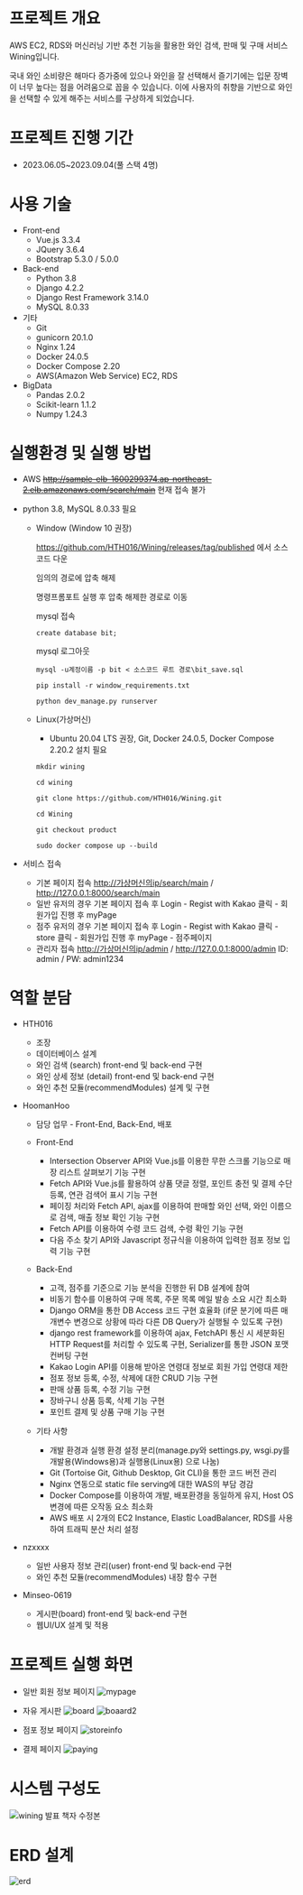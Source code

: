 # 프로젝트 개요

AWS EC2, RDS와 머신러닝 기반 추천 기능을 활용한 와인 검색, 판매 및 구매 서비스 Wining입니다.

국내 와인 소비량은 해마다 증가중에 있으나 와인을 잘 선택해서 즐기기에는 입문 장벽이 너무 높다는 점을 어려움으로 꼽을 수 있습니다. 이에 사용자의 취향을 기반으로 와인을 선택할 수 있게 해주는 서비스를 구상하게 되었습니다.

# 프로젝트 진행 기간
- 2023.06.05~2023.09.04(풀 스택 4명)

# 사용 기술
- Front-end
  - Vue.js 3.3.4
  - JQuery 3.6.4
  - Bootstrap 5.3.0 / 5.0.0
- Back-end
  - Python 3.8
  - Django 4.2.2
  - Django Rest Framework 3.14.0
  - MySQL 8.0.33
- 기타
  - Git
  - gunicorn 20.1.0
  - Nginx 1.24
  - Docker 24.0.5
  - Docker Compose 2.20
  - AWS(Amazon Web Service) EC2, RDS
- BigData
  - Pandas 2.0.2
  - Scikit-learn 1.1.2
  - Numpy 1.24.3
# 실행환경 및 실행 방법

- AWS ~~<http://sample-elb-1600299374.ap-northeast-2.elb.amazonaws.com/search/main>~~ 현재 접속 불가
- python 3.8, MySQL 8.0.33 필요
  - Window (Window 10 권장)
  
    
    <https://github.com/HTH016/Wining/releases/tag/published> 에서 소스코드 다운
  
    임의의 경로에 압축 해제
  
    명령프롬포트 실행 후 압축 해제한 경로로 이동
  
    mysql 접속
  
    ```
    create database bit;
    ```
    mysql 로그아웃
    ```
    mysql -u계정이름 -p bit < 소스코드 루트 경로\bit_save.sql
    ```
  
    ```
    pip install -r window_requirements.txt
    ```
  
    ```
    python dev_manage.py runserver
    ```
  
    
  - Linux(가상머신)
  
    - Ubuntu 20.04 LTS 권장, Git, Docker 24.0.5, Docker Compose 2.20.2 설치 필요
    ```
    mkdir wining
    ```
    
    ```
    cd wining
    ```
    
    ```
    git clone https://github.com/HTH016/Wining.git
    ```
    
    ```
    cd Wining
    ```
    
    ```
    git checkout product
    ```
    
    ```
    sudo docker compose up --build
    ```

- 서비스 접속

  - 기본 페이지 접속 <http://가상머신의ip/search/main> / <http://127.0.0.1:8000/search/main>
  - 일반 유저의 경우 기본 페이지 접속 후 Login - Regist with Kakao 클릭 - 회원가입 진행 후 myPage
  - 점주 유저의 경우 기본 페이지 접속 후 Login - Regist with Kakao 클릭 - store 클릭 - 회원가입 진행 후 myPage - 점주페이지
  - 관리자 접속 <http://가상머신의ip/admin> / <http://127.0.0.1:8000/admin> ID: admin / PW: admin1234

# 역할 분담
- HTH016
  - 조장
  - 데이터베이스 설계
  - 와인 검색 (search) front-end 및 back-end 구현
  - 와인 상세 정보 (detail) front-end 및 back-end 구현
  - 와인 추천 모듈(recommendModules) 설계 및 구현

- HoomanHoo
  - 담당 업무 -  Front-End, Back-End, 배포
  - Front-End
    - Intersection Observer API와 Vue.js를 이용한 무한 스크롤 기능으로 매장 리스트 살펴보기 기능 구현
    - Fetch API와 Vue.js를 활용하여 상품 댓글 정렬, 포인트 충전 및 결제 수단 등록, 연관 검색어 표시 기능 구현
    - 페이징 처리와 Fetch API, ajax를 이용하여 판매할 와인 선택, 와인 이름으로 검색, 매출 정보 확인 기능 구현
    - Fetch API를 이용하여 수령 코드 검색, 수령 확인 기능 구현
    - 다음 주소 찾기 API와 Javascript 정규식을 이용하여 입력한 점포 정보 입력 기능 구현

  - Back-End
    - 고객, 점주를 기준으로 기능 분석을 진행한 뒤 DB 설계에 참여
    - 비동기 함수를 이용하여 구매 목록, 주문 목록 메일 발송 소요 시간 최소화
    - Django ORM을 통한 DB Access 코드 구현 효율화 (if문 분기에 따른 매개변수 변경으로 상황에 따라 다른 DB Query가 실행될 수 있도록 구현)
    - django rest framework를 이용하여 ajax, FetchAPI 통신 시 세분화된 HTTP Request를 처리할 수 있도록 구현, Serializer를 통한 JSON 포맷 컨버팅 구현
    - Kakao Login API를 이용해 받아온 연령대 정보로 회원 가입 연령대 제한
    - 점포 정보 등록, 수정, 삭제에 대한 CRUD 기능 구현
    - 판매 상품 등록, 수정 기능 구현 
    - 장바구니 상품 등록, 삭제 기능 구현
    - 포인트 결제 및 상품 구매 기능 구현
    

  - 기타 사항
    - 개발 환경과 실행 환경 설정 분리(manage.py와 settings.py, wsgi.py를 개발용(Windows용)과 실행용(Linux용) 으로 나눔)
    - Git (Tortoise Git, Github Desktop, Git CLI)을 통한 코드 버전 관리
    - Nginx 연동으로 static file serving에 대한 WAS의 부담 경감
    - Docker Compose를 이용하여 개발, 배포환경을 동일하게 유지, Host OS 변경에 따른 오작동 요소 최소화
    - AWS 배포 시 2개의 EC2 Instance, Elastic LoadBalancer, RDS를 사용하여 트래픽 분산 처리 설정

- nzxxxx
  - 일반 사용자 정보 관리(user) front-end 및 back-end 구현
  - 와인 추천 모듈(recommendModules) 내장 함수 구현

- Minseo-0619
  - 게시판(board) front-end 및 back-end 구현
  -  웹UI/UX 설계 및 적용

# 프로젝트 실행 화면
- 일반 회원 정보 페이지
![mypage](https://github.com/HTH016/Wining/assets/129934364/07ab4afa-8857-438d-ab71-68eede0e7bd5)

- 자유 게시판
![board](https://github.com/HTH016/Wining/assets/129934364/25b61e0a-28a5-4840-890d-c5bbb2ceb2c9)
![boaard2](https://github.com/HTH016/Wining/assets/129934364/030ec7bf-a525-4c34-8613-a232c8d367fa)

- 점포 정보 페이지
![storeinfo](https://github.com/HTH016/Wining/assets/129934364/4aa33173-3f6b-4c12-ac5a-400ddf28f2ec)

- 결제 페이지
![paying](https://github.com/HTH016/Wining/assets/129934364/d3fce7fe-a49f-49c7-912a-18882e574a1e)




# 시스템 구성도

![wining 발표 책자 수정본](https://github.com/HoomanHoo/WiningFull/assets/129934364/6a0655df-2562-4f85-bde0-28797772bd4c)


# ERD 설계

![erd](https://github.com/HoomanHoo/WiningFull/assets/129934364/667b9326-2715-45fc-9ede-1aabe74d9df0)
